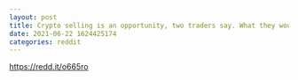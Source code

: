 ```yaml
--- 
layout: post 
title: Crypto selling is an opportunity, two traders say. What they would buy 
date: 2021-06-22 1624425174 
categories: reddit 
--- 
```

https://redd.it/o665ro